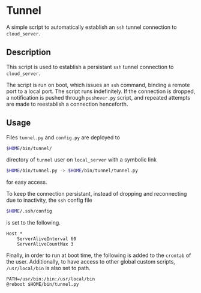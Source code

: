 # Tunnel

A simple script to automatically establish an `ssh` tunnel connection
to `cloud_server`.

## Description

This script is used to establish a persistant `ssh` tunnel connection
to `cloud_server`.

The script is run on boot, which issues an `ssh` command,
binding a remote port to a local port. The script runs indefinitely.
If the connection is dropped, a notification is pushed through `pushover.py`
script, and repeated attempts are made to reestablish a connection henceforth.

## Usage

Files `tunnel.py` and `config.py` are deployed to

```sh
$HOME/bin/tunnel/
```

directory of `tunnel` user on `local_server` with a symbolic link

```sh
$HOME/bin/tunnel.py -> $HOME/bin/tunnel/tunnel.py
```

for easy access.

To keep the connection persistant, instead of dropping and reconnecting
due to inactivity, the `ssh` config file

```sh
$HOME/.ssh/config
```

is set to the following.

```
Host *
    ServerAliveInterval 60
    ServerAliveCountMax 3
```

Finally, in order to run at boot time, the following is added to the `crontab`
of the user. Additionally, to have access to other global custom scripts,
`/usr/local/bin` is also set to path.

```
PATH=/usr/bin:/bin:/usr/local/bin
@reboot $HOME/bin/tunnel.py
```
